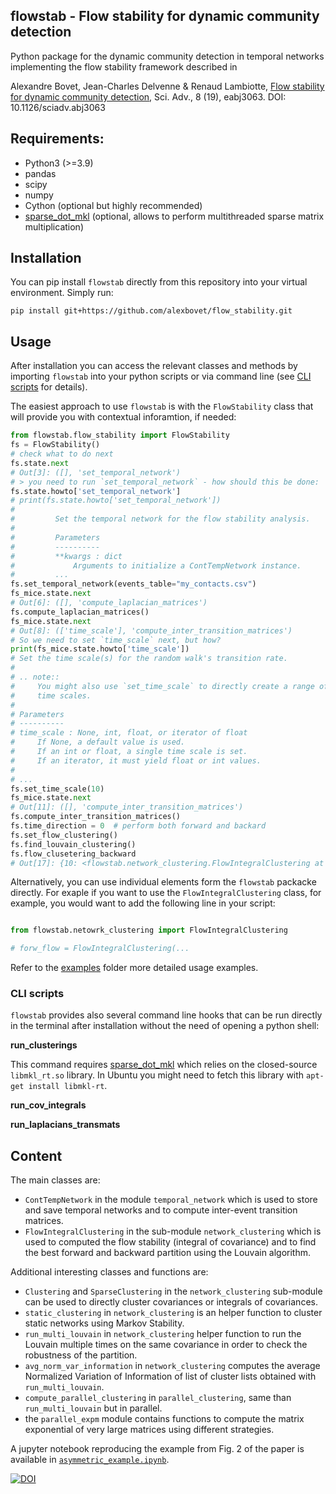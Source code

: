 ## flowstab - Flow stability for dynamic community detection
Python package for the dynamic community detection in temporal networks implementing the flow stability framework described in 

Alexandre Bovet, Jean-Charles Delvenne & Renaud Lambiotte,
[Flow stability for dynamic community detection](https://www.science.org/doi/10.1126/sciadv.abj3063),
Sci. Adv., 8 (19), eabj3063. DOI: 10.1126/sciadv.abj3063

<!--- quickstart --->
## Requirements:
- Python3 (>=3.9)
- pandas
- scipy
- numpy
- Cython (optional but highly recommended)
- [sparse_dot_mkl](https://github.com/flatironinstitute/sparse_dot) (optional, allows to perform multithreaded sparse matrix multiplication)

## Installation

You can pip install `flowstab` directly from this repository into your virtual
environment. Simply run:

    pip install git+https://github.com/alexbovet/flow_stability.git

## Usage

After installation you can access the relevant classes and methods by importing
`flowstab` into your python scripts or via command line (see [CLI scripts](#cli-scripts) for details).

The easiest approach to use `flowstab` is with the `FlowStability` class that will provide you with contextual inforamtion, if needed:

```python
from flowstab.flow_stability import FlowStability
fs = FlowStability()
# check what to do next
fs.state.next
# Out[3]: ([], 'set_temporal_network')
# > you need to run `set_temporal_network` - how should this be done:
fs.state.howto['set_temporal_network']
# print(fs.state.howto['set_temporal_network'])
# 
#         Set the temporal network for the flow stability analysis.
# 
#         Parameters
#         ----------
#         **kwargs : dict
#             Arguments to initialize a ContTempNetwork instance.
#         ...
fs.set_temporal_network(events_table="my_contacts.csv")
fs_mice.state.next
# Out[6]: ([], 'compute_laplacian_matrices')
fs.compute_laplacian_matrices()
fs_mice.state.next
# Out[8]: (['time_scale'], 'compute_inter_transition_matrices')
# So we need to set `time_scale` next, but how?
print(fs_mice.state.howto['time_scale'])
# Set the time scale(s) for the random walk's transition rate.
# 
# .. note::
#     You might also use `set_time_scale` to directly create a range of
#     time scales.
# 
# Parameters
# ----------
# time_scale : None, int, float, or iterator of float
#     If None, a default value is used.
#     If an int or float, a single time scale is set.
#     If an iterator, it must yield float or int values.
# 
# ...
fs.set_time_scale(10)
fs_mice.state.next
# Out[11]: ([], 'compute_inter_transition_matrices')
fs.compute_inter_transition_matrices()
fs.time_direction = 0  # perform both forward and backard
fs.set_flow_clustering()
fs.find_louvain_clustering()
fs.flow_clusetering_backward
# Out[17]: {10: <flowstab.network_clustering.FlowIntegralClustering at 0x7fef57a7fd00>}
```

Alternatively, you can use individual elements form the `flowstab` packacke directly.
For exaple if you want to use the `FlowIntegralClustering` class, for example, you would
want to add the following line in your script:

```python

from flowstab.netowrk_clustering import FlowIntegralClustering

# forw_flow = FlowIntegralClustering(...
```

Refer to the [examples](./examples/) folder more detailed usage examples.

### CLI scripts

`flowstab` provides also several command line hooks that can be run
directly in the terminal after installation without the need of opening a
python shell:

**run\_clusterings**

This command requires
[sparse\_dot\_mkl](https://github.com/flatironinstitute/sparse_dot) which relies
on the closed-source `libmkl_rt.so` library. In Ubuntu you might need to fetch
this library with `apt-get install libmkl-rt`.

**run\_cov\_integrals**

**run\_laplacians\_transmats**

## Content

The main classes are:
- `ContTempNetwork` in the module `temporal_network` which is used to store and save temporal networks and to compute inter-event transition matrices.
- `FlowIntegralClustering` in the sub-module `network_clustering` which is used to computed the flow stability (integral of covariance) and to find the best forward and backward partition using the Louvain algorithm.

Additional interesting classes and functions are:
- `Clustering` and `SparseClustering` in the `network_clustering` sub-module can be used to directly cluster covariances or integrals of covariances.
- `static_clustering` in `network_clustering` is an helper function to cluster static networks using Markov Stability.
- `run_multi_louvain` in `network_clustering` helper function to run the Louvain multiple times on the same covariance in order to check the robustness of the partition.
- `avg_norm_var_information` in `network_clustering` computes the average Normalized Variation of Information of list of cluster lists obtained with `run_multi_louvain`.
- `compute_parallel_clustering` in `parallel_clustering`, same than `run_multi_louvain` but in parallel.
- the `parallel_expm` module contains functions to compute the matrix exponential of very large matrices using different strategies.

A jupyter notebook reproducing the example from Fig. 2 of the paper is available in [`asymmetric_example.ipynb`](https://github.com/alexbovet/flow_stability/blob/main/asymmetric_example.ipynb).


[![DOI](https://zenodo.org/badge/330739659.svg)](https://zenodo.org/badge/latestdoi/330739659)


